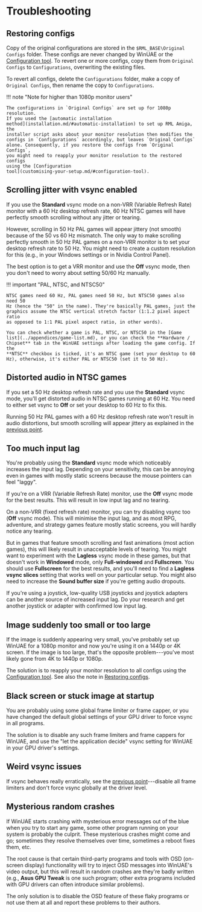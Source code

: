 # Troubleshooting


## Restoring configs

Copy of the original configurations are stored in the `$RML_BASE\Original
Configs` folder. These configs are never changed by WinUAE or the
[Configuration tool](customising-your-setup.md/#configuration-tool). To revert
one or more configs, copy them from `Original Configs` to `Configurations`,
overwriting the existing files.

To revert all configs, delete the `Configurations` folder, make a copy of
`Original Configs`, then rename the copy to `Configurations`.

!!! note "Note for higher than 1080p monitor users"

    The configurations in `Original Configs` are set up for 1080p resolution.
    If you used the [automatic installation
    method](installation.md/#automatic-installation) to set up RML Amiga, the
    installer script asks about your monitor resolution then modifies the
    configs in `Configurations` accordingly, but leaves `Original Configs`
    alone. Consequently, if you restore the configs from `Original Configs`,
    you might need to reapply your monitor resolution to the restored configs
    using the [Configuration
    tool](customising-your-setup.md/#configuration-tool).


## Scrolling jitter with vsync enabled

If you use the **Standard** vsync mode on a non-VRR (Variable Refresh Rate)
monitor with a 60 Hz desktop refresh rate, 60 Hz NTSC games will have
perfectly smooth scrolling without any jitter or tearing.

However, scrolling in 50 Hz PAL games will appear jittery (not smooth) because
of the 50 vs 60 Hz mismatch. The only way to make scrolling perfectly smooth
in 50 Hz PAL games on a non-VRR monitor is to set your desktop refresh rate to
50 Hz. You might need to create a custom resolution for this (e.g., in your
Windows settings or in Nvidia Control Panel).

The best option is to get a VRR monitor and use the **Off** vsync mode, then
you don't need to worry about setting 50/60 Hz manually.

!!! important "PAL, NTSC, and NTSC50"

    NTSC games need 60 Hz, PAL games need 50 Hz, but NTSC50 games also need 50
    Hz (hence the "50" in the name). They're basically PAL games, just the
    graphics assume the NTSC vertical stretch factor (1:1.2 pixel aspect ratio
    as opposed to 1:1 PAL pixel aspect ratio, in other words).

    You can check whether a game is PAL, NTSC, or NTSC50 in the [Game
    list](../appendices/game-list.md), or you can check the **Hardware /
    Chipset** tab in the WinUAE settings after loading the game config. If the
    **NTSC** checkbox is ticked, it's an NTSC game (set your desktop to 60
    Hz), otherwise, it's either PAL or NTSC50 (set it to 50 Hz).


## Distorted audio in NTSC games

If you set a 50 Hz desktop refresh rate and you use the **Standard** vsync
mode, you'll get distorted audio in NTSC games running at 60 Hz. You need to
either set vsync to **Off** or set your desktop to 60 Hz to fix this.

Running 50 Hz PAL games with a 60 Hz desktop refresh rate won't result in
audio distortions, but smooth scrolling will appear jittery as explained in
the [previous point](#scrolling-jitter-with-vsync-enabled).


## Too much input lag

You're probably using the **Standard** vsync mode which noticeably increases
the input lag. Depending on your sensitivity, this can be annoying even in
games with mostly static screens because the mouse pointers can feel "laggy".

If you're on a VRR (Variable Refresh Rate) monitor, use the **Off** vsync mode
for the best results. This will result in low input lag and no tearing.

On a non-VRR (fixed refresh rate) monitor, you can try disabling vsync too
(**Off** vsync mode). This will minimise the input lag, and as most RPG,
adventure, and strategy games feature mostly static screens, you will hardly
notice any tearing.

But in games that feature smooth scrolling and fast animations (most action
games), this will likely result in unacceptable levels of tearing. You might
want to experiment with the **Lagless** vsync mode in these games, but that
doesn't work in **Windowed** mode, only **Full-windowed** and **Fullscreen**.
You should use **Fullscreen** for the best results, and you'll need to find a
**Lagless vsync slices** setting that works well on your particular setup. You
might also need to increase the **Sound buffer size** if you're getting audio
dropouts.

If you're using a joystick, low-quality USB joysticks and joystick adapters
can be another source of increased input lag. Do your research and get another
joystick or adapter with confirmed low input lag.


## Image suddenly too small or too large

If the image is suddenly appearing very small, you've probably set up WinUAE
for a 1080p monitor and now you're using it on a 1440p or 4K screen. If the
image is too large, that's the opposite problem---you've most likely gone from
4K to 1440p or 1080p.

The solution is to reapply your monitor resolution to all configs using the
[Configuration tool](customising-your-setup.md/#configuration-tool). See also
the note in [Restoring configs](#restoring-configs).


## Black screen or stuck image at startup

You are probably using some global frame limiter or frame capper, or you have
changed the default global settings of your GPU driver to force vsync in all
programs.

The solution is to disable any such frame limiters and frame cappers for
WinUAE, and use the "let the application decide" vsync setting for WinUAE in
your GPU driver's settings.


## Weird vsync issues

If vsync behaves really erratically, see the [previous point](#black-screen-or-stuck-image-at-startup)---disable all
frame limiters and don't force vsync globally at the driver level.


## Mysterious random crashes

If WinUAE starts crashing with mysterious error messages out of the blue when
you try to start any game, some other program running on your system is
probably the culprit. These mysterious crashes might come and go; sometimes
they resolve themselves over time, sometimes a reboot fixes them, etc.

The root cause is that certain third-party programs and tools with OSD
(on-screen display) functionality will try to inject OSD messages into
WinUAE's video output, but this will result in random crashes are they're
badly written (e.g., **Asus GPU Tweak** is one such program; other extra
programs included with GPU drivers can often introduce similar problems).

The only solution is to disable the OSD feature of these flaky programs or not
use them at all and report these problems to their authors.
